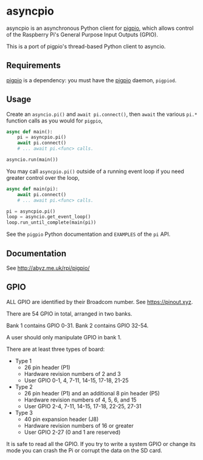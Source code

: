 # asyncpio

asyncpio is an asynchronous Python client for [pigpio](https://github.com/joan2937/pigpio),
which allows control of the Raspberry Pi's General Purpose Input Outputs (GPIO).

This is a port of pigpio's thread-based Python client to asyncio.

## Requirements

[pigpio](https://github.com/joan2937/pigpio) is a dependency: you must have the [pigpio](https://github.com/joan2937/pigpio) daemon, `pigpiod`.

## Usage

Create an `asyncio.pi()` and `await pi.connect()`, then `await` the various `pi.*` function calls as you would for `pigpio`,

```python
async def main():
    pi = asyncpio.pi()
    await pi.connect()
    # ... await pi.<func> calls.

asyncio.run(main())
```

You may call `asyncpio.pi()` outside of a running event loop if you need greater control over the loop,

```python
async def main(pi):
    await pi.connect()
    # ... await pi.<func> calls.

pi = asyncpio.pi()
loop = asyncio.get_event_loop()
loop.run_until_complete(main(pi))
```

See the `pigpio` Python documentation and `EXAMPLES` of the `pi` API.

## Documentation

See http://abyz.me.uk/rpi/pigpio/

## GPIO

ALL GPIO are identified by their Broadcom number.  See https://pinout.xyz.

There are 54 GPIO in total, arranged in two banks.

Bank 1 contains GPIO 0-31.  Bank 2 contains GPIO 32-54.

A user should only manipulate GPIO in bank 1.

There are at least three types of board:
* Type 1
    * 26 pin header (P1)
    * Hardware revision numbers of 2 and 3
    * User GPIO 0-1, 4, 7-11, 14-15, 17-18, 21-25
* Type 2
    * 26 pin header (P1) and an additional 8 pin header (P5)
    * Hardware revision numbers of 4, 5, 6, and 15
    * User GPIO 2-4, 7-11, 14-15, 17-18, 22-25, 27-31
* Type 3
    * 40 pin expansion header (J8)
    * Hardware revision numbers of 16 or greater
    * User GPIO 2-27 (0 and 1 are reserved)

It is safe to read all the GPIO. If you try to write a system GPIO or change
its mode you can crash the Pi or corrupt the data on the SD card.
